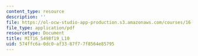 ```yaml
---
content_type: resource
description: ''
file: https://ol-ocw-studio-app-production.s3.amazonaws.com/courses/16-s498-risk-aware-and-robust-nonlinear-planning-fall-2019/574ffc6a0dc0af3387f77f8564e85795_MIT16_S498f19_L10.pdf
file_type: application/pdf
resourcetype: Document
title: MIT16_S498f19_L10
uid: 574ffc6a-0dc0-af33-87f7-7f8564e85795
---
```

